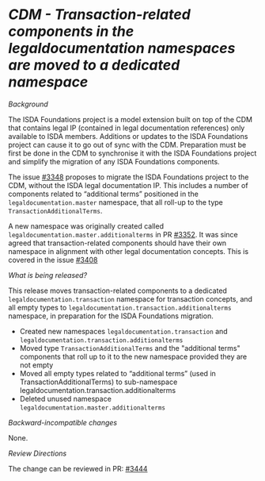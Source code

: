 # *CDM - Transaction-related components in the legaldocumentation namespaces are moved to a dedicated namespace*

_Background_

The ISDA Foundations project is a model extension built on top of the CDM that contains legal IP (contained in legal documentation references) only available to ISDA members. Additions or updates to the ISDA Foundations project can cause it to go out of sync with the CDM. Preparation must be first be done in the CDM to synchronise it with the ISDA Foundations project and simplify the migration of any ISDA Foundations components.

The issue [#3348](https://github.com/finos/common-domain-model/issues/3348) proposes to migrate the ISDA Foundations project to the CDM, without the ISDA legal documentation IP. This includes a number of components related to “additional terms” positioned in the `legaldocumentation.master` namespace, that all roll-up to the type `TransactionAdditionalTerms`.

A new namespace was originally created called `legaldocumentation.master.additionalterms` in PR [#3352](https://github.com/finos/common-domain-model/issues/3352). It was since agreed that transaction-related components should have their own namespace in alignment with other legal documentation concepts. This is covered in the issue [#3408](https://github.com/finos/common-domain-model/issues/3408)

_What is being released?_

This release moves transaction-related components to a dedicated `legaldocumentation.transaction` namespace for transaction concepts, and all empty types to `legaldocumentation.transaction.additionalterms` namespace, in preparation for the ISDA Foundations migration.

- Created new namespaces `legaldocumentation.transaction` and `legaldocumentation.transaction.additionalterms`
- Moved type `TransactionAdditionalTerms` and the "additional terms" components that roll up to it to the new namespace provided they are not empty
- Moved all empty types related to “additional terms” (used in TransactionAdditionalTerms) to sub-namespace legaldocumentation.transaction.additionalterms
- Deleted unused namespace `legaldocumentation.master.additionalterms`


_Backward-incompatible changes_

None.

_Review Directions_

The change can be reviewed in PR: [#3444](https://github.com/finos/common-domain-model/pull/3444)


